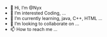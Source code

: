 - 👋 Hi, I’m @Nyx
- 👀 I’m interested Coding,  ...
- 🌱 I’m currently learning, java, C++, HTML ...
- 💞️ I’m looking to collaborate on ...
- 📫 How to reach me ...

<!---
Nyx0x11/Nyx0x11 is a ✨ special ✨ repository because its `README.md` (this file) appears on your GitHub profile.
You can click the Preview link to take a look at your changes.
--->
